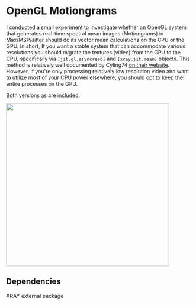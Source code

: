 # OpenGL Motiongrams

I conducted a small experiment to investigate whether an OpenGL system that generates real-time spectral mean images (Motiongrams) in Max/MSP/Jitter should do its vector mean calculations on the CPU or the GPU. In short, If you want a stable system that can accommodate various resolutions you should migrate the textures (video) from the GPU to the CPU, specifically via `[jit.gl.asyncread]` and `[xray.jit.mean]` objects. This method is relatively well documented by Cyling74 [on their website](https://cycling74.com/tutorials/best-practices-in-jitter-part-1). However, if you're only processing relatively low resolution video and want to utilize most of your CPU power elsewhere, you should opt to keep the entire processes on the GPU.

Both versions as are included.

<p align="left">
 <img src="figure.gif" width=440>
</p>

## Dependencies

XRAY external package
